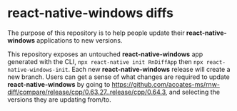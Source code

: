 # react-native-windows diffs

The purpose of this repository is to help people update their **react-native-windows** applications to new versions.

This repository exposes an untouched **react-native-windows** app generated with the CLI, `npx react-native init RnDiffApp` then `npx react-native-windows-init`. Each new **react-native-windows** release will create a new branch.  Users can get a sense of what changes are required to update **react-native-windows** by going to https://github.com/acoates-ms/rnw-diff/compare/release/cpp/0.63.27..release/cpp/0.64.3, and selecting the versions they are updating from/to.